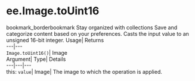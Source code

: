 
#  ee.Image.toUint16 
bookmark_borderbookmark Stay organized with collections  Save and categorize content based on your preferences.
Casts the input value to an unsigned 16-bit integer. 
Usage| Returns  
---|---  
`Image.toUint16()`| Image  
Argument| Type| Details  
---|---|---  
this: `value`| Image| The image to which the operation is applied.  
